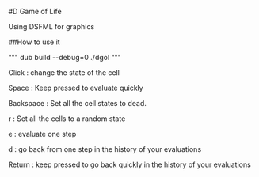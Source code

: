 #D Game of Life

Using DSFML for graphics

##How to use it

"""
dub build --debug=0
./dgol <numberofcellsheight>
"""

Click : change the state of the cell

Space : Keep pressed to evaluate quickly

Backspace : Set all the cell states to dead.

r : Set all the cells to a random state

e : evaluate one step

d : go back from one step in the history of your evaluations

Return : keep pressed to go back quickly in the history of your evaluations
